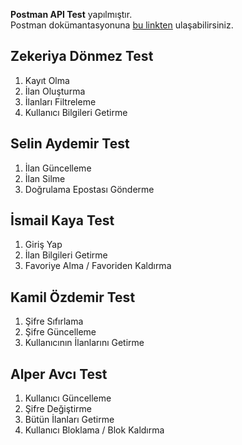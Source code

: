 **Postman API Test** yapılmıştır. <br>
Postman dokümantasyonuna [bu linkten](https://documenter.getpostman.com/view/34685146/2sA3XLFjha) ulaşabilirsiniz.

## Zekeriya Dönmez Test

1. Kayıt Olma
2. İlan Oluşturma
3. İlanları Filtreleme
4. Kullanıcı Bilgileri Getirme

## Selin Aydemir Test

1. İlan Güncelleme
2. İlan Silme
3. Doğrulama Epostası Gönderme

## İsmail Kaya Test

1. Giriş Yap
2. İlan Bilgileri Getirme
3. Favoriye Alma / Favoriden Kaldırma

## Kamil Özdemir Test

1. Şifre Sıfırlama
2. Şifre Güncelleme
3. Kullanıcının İlanlarını Getirme

## Alper Avcı Test

1. Kullanıcı Güncelleme
2. Şifre Değiştirme
3. Bütün İlanları Getirme
4. Kullanıcı Bloklama / Blok Kaldırma
